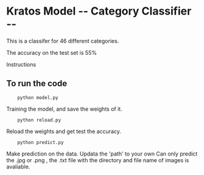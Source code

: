 # Kratos   Model -- Category Classifier --

This is a classifer for 46 different categories.

The accuracy on the test set is 55%

Instructions

## To run the code
 
```
    python model.py
```
Training the model, and save the weights of it.


```
    python reload.py
```
Reload the weights and get test the accuracy.

```
    python predict.py 
```
Make prediction on the data. Updata the 'path' to your own
Can only predict the .jpg or .png , the .txt file with the directory and file name of images is avaliable.
